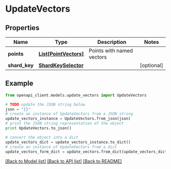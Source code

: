 # UpdateVectors


## Properties
Name | Type | Description | Notes
------------ | ------------- | ------------- | -------------
**points** | [**List[PointVectors]**](PointVectors.md) | Points with named vectors | 
**shard_key** | [**ShardKeySelector**](ShardKeySelector.md) |  | [optional] 

## Example

```python
from openapi_client.models.update_vectors import UpdateVectors

# TODO update the JSON string below
json = "{}"
# create an instance of UpdateVectors from a JSON string
update_vectors_instance = UpdateVectors.from_json(json)
# print the JSON string representation of the object
print UpdateVectors.to_json()

# convert the object into a dict
update_vectors_dict = update_vectors_instance.to_dict()
# create an instance of UpdateVectors from a dict
update_vectors_form_dict = update_vectors.from_dict(update_vectors_dict)
```
[[Back to Model list]](../README.md#documentation-for-models) [[Back to API list]](../README.md#documentation-for-api-endpoints) [[Back to README]](../README.md)


